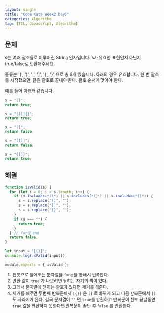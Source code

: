 ```yaml
---
layout: single
title: "Code Kata Week2 Day3"
categories: Algorithm
tag: [TIL, Javascript, Algorithm]
---
```


## 문제

s는 여러 괄호들로 이루어진 String 인자입니다. s가 유효한 표현인지 아닌지 true/false로 반환해주세요.

종류는 '(', ')', '[', ']', '{', '}' 으로 총 6개 있습니다. 아래의 경우 유효합니다. 한 번 괄호를 시작했으면, 같은 괄호로 끝내야 한다. 괄호 순서가 맞아야 한다.

예를 들어 아래와 같습니다.

```js
s = "()";
return true;

s = "()[]{}";
return true;

s = "(]";
return false;

s = "([)]";
return false;

s = "{[]}";
return true;
```

## 해결

```js
function isValid(s) {
  for (let i = 0; i < s.length; i++) {
    if (s.includes("()") || s.includes("{}") || s.includes("[]")) {
      s = s.replace("()", "");
      s = s.replace("[]", "");
      s = s.replace("{}", "");
    }
    if (s === "") {
      return true;
    }
  } // for문 end
  return false;
}

let input = "[{}]";
console.log(isValid(input));

module.exports = { isValid };
```

1. 인풋으로 들어오는 문자열을 `for문`을 통해서 반복한다.
2. 반환 값이 `true` 가 나오려면 닫히는 자기의 짝이 있다.
3. 그래서 문자열에 닫히는 괄호가 있다면 제거를 해준다.
4. 제거를 해주면 두번째 반복문에서 `[{}]` 은 `[]` 로 바뀌게 되고 다음 반복문에서 `[]` 도 사라지게 된다. 결국 문자열이 `""` 면 `true`를 반환하고 반복문이 전부 끝날동안 `true` 값을 반환하지 못한다면 반복문이 끝난 후 `false` 를 반환한다.
